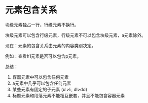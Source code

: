 # 元素包含关系

块级元素独占一行，行级元素不换行。

块级元素可以包含行级元素，行级元素不可以包含块级元素，a元素除外。

现在：元素的包含关系由元素的内容类别决定。

例如：查看h1元素是否可以包含p元素。 

总结：
1. 容器元素中可以包含任何元素
2. a元素中几乎可以包含任何元素
3. 某些元素有固定的子元素 (ul>li, dl>dd)
4. 标题元素和段落元素不能相互嵌套，并且不能包含容器元素

